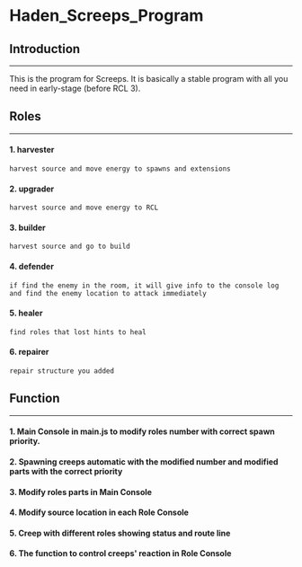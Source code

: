 # Haden_Screeps_Program

## Introduction
---
This is the program for Screeps.
It is basically a stable program with all you need in early-stage (before RCL 3).

## Roles
---
#### 1. harvester
    harvest source and move energy to spawns and extensions
#### 2. upgrader
    harvest source and move energy to RCL
#### 3. builder
    harvest source and go to build
#### 4. defender
    if find the enemy in the room, it will give info to the console log and find the enemy location to attack immediately
#### 5. healer
    find roles that lost hints to heal
#### 6. repairer
    repair structure you added
## Function
---
#### 1. **Main Console** in main.js to modify roles number with correct spawn priority.
#### 2. Spawning creeps automatic with the modified number and modified parts with the correct priority
#### 3. Modify roles parts in Main Console
#### 4. Modify source location in each **Role Console**
#### 5. Creep with different roles showing status and route line
#### 6. The function to control creeps' reaction in **Role Console**
